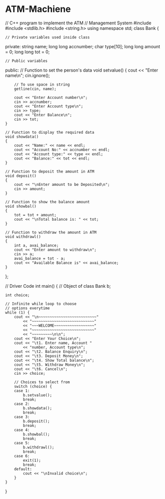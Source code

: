 # ATM-Machiene
// C++ program to implement the ATM
// Management System
#include <iostream>
#include <stdlib.h>
#include <string.h>
using namespace std;
class Bank {

	// Private variables used inside class
private:
	string name;
	long long accnumber;
	char type[10];
	long long amount = 0;
	long long tot = 0;

	// Public variables
public:
	// Function to set the person's data
	void setvalue()
	{
		cout << "Enter name\n";
		cin.ignore();

		// To use space in string
		getline(cin, name);

		cout << "Enter Account number\n";
		cin >> accnumber;
		cout << "Enter Account type\n";
		cin >> type;
		cout << "Enter Balance\n";
		cin >> tot;
	}

	// Function to display the required data
	void showdata()
	{
		cout << "Name:" << name << endl;
		cout << "Account No:" << accnumber << endl;
		cout << "Account type:" << type << endl;
		cout << "Balance:" << tot << endl;
	}

	// Function to deposit the amount in ATM
	void deposit()
	{
		cout << "\nEnter amount to be Deposited\n";
		cin >> amount;
	}

	// Function to show the balance amount
	void showbal()
	{
		tot = tot + amount;
		cout << "\nTotal balance is: " << tot;
	}

	// Function to withdraw the amount in ATM
	void withdrawl()
	{
		int a, avai_balance;
		cout << "Enter amount to withdraw\n";
		cin >> a;
		avai_balance = tot - a;
		cout << "Available Balance is" << avai_balance;
	}
};

// Driver Code
int main()
{
	// Object of class
	Bank b;

	int choice;

	// Infinite while loop to choose
	// options everytime
	while (1) {
		cout << "\n~~~~~~~~~~~~~~~~~~~~~~~~~~"
			<< "~~~~~~~~~~~~~~~~~~~~~~~~~~~~"
			<< "~~~WELCOME~~~~~~~~~~~~~~~~~~"
			<< "~~~~~~~~~~~~~~~~~~~~~~~~~~~~"
			<< "~~~~~~~~~\n\n";
		cout << "Enter Your Choice\n";
		cout << "\t1. Enter name, Account "
			<< "number, Account type\n";
		cout << "\t2. Balance Enquiry\n";
		cout << "\t3. Deposit Money\n";
		cout << "\t4. Show Total balance\n";
		cout << "\t5. Withdraw Money\n";
		cout << "\t6. Cancel\n";
		cin >> choice;

		// Choices to select from
		switch (choice) {
		case 1:
			b.setvalue();
			break;
		case 2:
			b.showdata();
			break;
		case 3:
			b.deposit();
			break;
		case 4:
			b.showbal();
			break;
		case 5:
			b.withdrawl();
			break;
		case 6:
			exit(1);
			break;
		default:
			cout << "\nInvalid choice\n";
		}
	}
}
